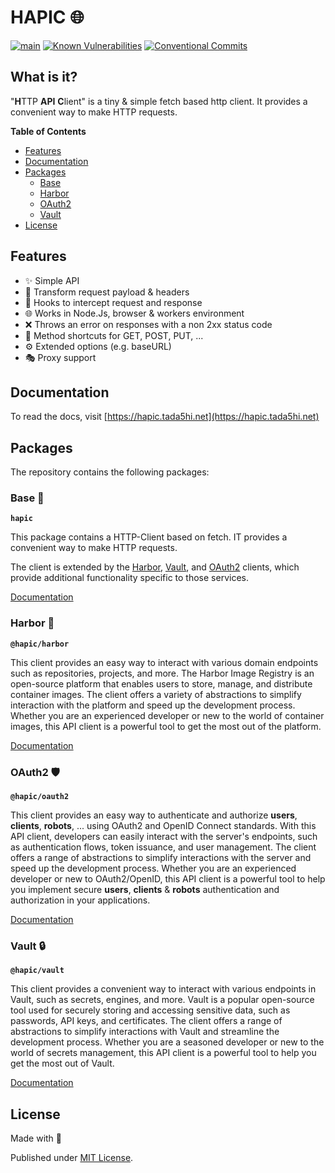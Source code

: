 # HAPIC 🌐

[![main](https://github.com/Tada5hi/hapic/actions/workflows/main.yml/badge.svg)](https://github.com/Tada5hi/hapic/actions/workflows/main.yml)
[![Known Vulnerabilities](https://snyk.io/test/github/Tada5hi/hapic/badge.svg)](https://snyk.io/test/github/Tada5hi/hapic)
[![Conventional Commits](https://img.shields.io/badge/Conventional%20Commits-1.0.0-%23FE5196?logo=conventionalcommits&logoColor=white)](https://conventionalcommits.org)

## What is it?
"**H**TTP **API** **C**lient" is a tiny & simple fetch based http client.
It provides a convenient way to make HTTP requests.

**Table of Contents**

- [Features](#features)
- [Documentation](#documentation)
- [Packages](#packages)
    - [Base](#base-)
    - [Harbor](#harbor-)
    - [OAuth2](#oauth2-)
    - [Vault](#vault-)
- [License](#license)

## Features

- ✨ Simple API
- 🔄 Transform request payload & headers
- 🛑 Hooks to intercept request and response 
- 🌐 Works in Node.Js, browser & workers environment
- ❌ Throws an error on responses with a non 2xx status code
- 🚀 Method shortcuts for GET, POST, PUT, ...
- ⚙️ Extended options (e.g. baseURL)
- 🎭 Proxy support

## Documentation

To read the docs, visit [https://hapic.tada5hi.net](https://hapic.tada5hi.net)


## Packages
The repository contains the following packages:

### Base 🚀

**`hapic`**

This package contains a HTTP-Client based on fetch.
IT provides a convenient way to make HTTP requests.

The client is extended by the [Harbor](#harbor-), [Vault](#vault-), and [OAuth2](#oauth2-) clients, 
which provide additional functionality specific to those services.

[Documentation](./packages/client)

### Harbor 🚢

**`@hapic/harbor`**

This client provides an easy way to interact with various domain endpoints such as repositories, projects, and more.
The Harbor Image Registry is an open-source platform that enables users to store, manage, and distribute container images. 
The client offers a variety of abstractions to simplify interaction with the platform and speed up the development process.
Whether you are an experienced developer or new to the world of container images,
this API client is a powerful tool to get the most out of the platform.

[Documentation](./packages/harbor)

### OAuth2 🛡️

**`@hapic/oauth2`**

This client provides an easy way to authenticate and authorize **users**, **clients**, **robots**, ...
using OAuth2 and OpenID Connect standards.
With this API client, developers can easily interact with the server's endpoints, 
such as authentication flows, token issuance, and user management. 
The client offers a range of abstractions to simplify interactions with the server 
and speed up the development process. 
Whether you are an experienced developer or new to OAuth2/OpenID,
this API client is a powerful tool to help you implement secure **users**, **clients** & **robots** authentication 
and authorization in your applications.

[Documentation](./packages/oauth2)

### Vault 🔒

**`@hapic/vault`**

This client provides a convenient way to interact with various endpoints in Vault, 
such as secrets, engines, and more. 
Vault is a popular open-source tool used for securely storing and accessing sensitive data, 
such as passwords, API keys, and certificates. 
The client offers a range of abstractions to simplify interactions with Vault and
streamline the development process. 
Whether you are a seasoned developer or new to the world of secrets management, 
this API client is a powerful tool to help you get the most out of Vault.

[Documentation](./packages/vault)

## License

Made with 💚

Published under [MIT License](./LICENSE).
